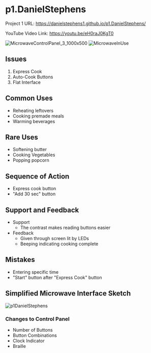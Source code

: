# p1.DanielStephens

Project 1 URL: https://danielstephens1.github.io/p1.DanielStephens/

YouTube Video Link: https://youtu.be/eH0raJ0KgT0

![MicrowaveControlPanel_3_1000x500](https://user-images.githubusercontent.com/49926015/109456097-b1c43c00-7a1d-11eb-88e8-541ddfade8e2.jpg)
![MicrowaveInUse](https://user-images.githubusercontent.com/49926015/109455721-d23fc680-7a1c-11eb-9ed7-fb523cd231a7.gif)


## Issues
1. Express Cook
2. Auto-Cook Buttons
3. Flat Interface

## Common Uses
- Reheating leftovers
- Cooking premade meals
- Warming beverages

## Rare Uses
- Softening butter
- Cooking Vegetables
- Popping popcorn

## Sequence of Action
- Express cook button
- "Add 30 sec" button

## Support and Feedback
- Support
  - The contrast makes reading buttons easier
- Feedback
  - Given through screen lit by LEDs
  - Beeping indicating cooking complete

## Mistakes
- Entering specific time
- "Start" button after "Express Cook" button

## Simplified Microwave Interface Sketch
![p1DanielStephens](https://user-images.githubusercontent.com/49926015/109455676-be946000-7a1c-11eb-97f0-bebf419d55cd.jpg)

### Changes to Control Panel
- Number of Buttons
- Button Combinations
- Clock Indicator
- Braille
